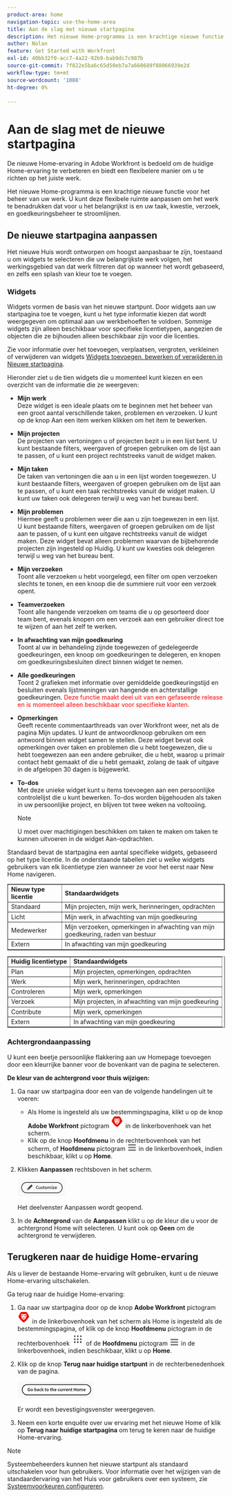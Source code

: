 ```yaml
---
product-area: home
navigation-topic: use-the-home-area
title: Aan de slag met nieuwe startpagina
description: Het nieuwe Home-programma is een krachtige nieuwe functie voor het beheer van uw werk. Deze flexibele ruimte kan worden aangepast om het werk te benadrukken dat voor u het belangrijkst is en uw taak, kwestie, verzoek, en goedkeuringsbeheer te stroomlijnen.
author: Nolan
feature: Get Started with Workfront
exl-id: 40bb32f0-acc7-4a22-92b9-bab9dc7c987b
source-git-commit: 7f822e5ba6c65d50eb7a7a660689f88066939e2d
workflow-type: tm+mt
source-wordcount: '1088'
ht-degree: 0%

---
```


# Aan de slag met de nieuwe startpagina



<!--Audited: 12/2023-->

De nieuwe Home-ervaring in Adobe Workfront is bedoeld om de huidige Home-ervaring te verbeteren en biedt een flexibelere manier om u te richten op het juiste werk.

Het nieuwe Home-programma is een krachtige nieuwe functie voor het beheer van uw werk. U kunt deze flexibele ruimte aanpassen om het werk te benadrukken dat voor u het belangrijkst is en uw taak, kwestie, verzoek, en goedkeuringsbeheer te stroomlijnen.

## De nieuwe startpagina aanpassen

Het nieuwe Huis wordt ontworpen om hoogst aanpasbaar te zijn, toestaand u om widgets te selecteren die uw belangrijkste werk volgen, het werkingsgebied van dat werk filtreren dat op wanneer het wordt gebaseerd, en zelfs een splash van kleur toe te voegen.

### Widgets

Widgets vormen de basis van het nieuwe startpunt. Door widgets aan uw startpagina toe te voegen, kunt u het type informatie kiezen dat wordt weergegeven om optimaal aan uw werkbehoeften te voldoen. Sommige widgets zijn alleen beschikbaar voor specifieke licentietypen, aangezien de objecten die ze bijhouden alleen beschikbaar zijn voor die licenties.

Zie voor informatie over het toevoegen, verplaatsen, vergroten, verkleinen of verwijderen van widgets [Widgets toevoegen, bewerken of verwijderen in Nieuwe startpagina](/help/quicksilver/workfront-basics/using-home/new-home/add-edit-remove-widgets-in-new-home.md).

Hieronder ziet u de tien widgets die u momenteel kunt kiezen en een overzicht van de informatie die ze weergeven:

* **Mijn werk**\
    Deze widget is een ideale plaats om te beginnen met het beheer van een groot aantal verschillende taken, problemen en verzoeken. U kunt op de knop Aan een item werken klikken om het item te bewerken.

* **Mijn projecten**\
    De projecten van vertoningen u of projecten bezit u in een lijst bent. U kunt bestaande filters, weergaven of groepen gebruiken om de lijst aan te passen, of u kunt een project rechtstreeks vanuit de widget maken.

* **Mijn taken**\
    De taken van vertoningen die aan u in een lijst worden toegewezen. U kunt bestaande filters, weergaven of groepen gebruiken om de lijst aan te passen, of u kunt een taak rechtstreeks vanuit de widget maken. U kunt uw taken ook delegeren terwijl u weg van het bureau bent.

* **Mijn problemen**\
    Hiermee geeft u problemen weer die aan u zijn toegewezen in een lijst. U kunt bestaande filters, weergaven of groepen gebruiken om de lijst aan te passen, of u kunt een uitgave rechtstreeks vanuit de widget maken. Deze widget bevat alleen problemen waarvan de bijbehorende projecten zijn ingesteld op Huidig. U kunt uw kwesties ook delegeren terwijl u weg van het bureau bent.

* **Mijn verzoeken**\
    Toont alle verzoeken u hebt voorgelegd, een filter om open verzoeken slechts te tonen, en een knoop die de summiere ruit voor een verzoek opent.

* **Teamverzoeken**\
    Toont alle hangende verzoeken om teams die u op gesorteerd door team bent, evenals knopen om een verzoek aan een gebruiker direct toe te wijzen of aan het zelf te werken.

* **In afwachting van mijn goedkeuring**\
    Toont al uw in behandeling zijnde toegewezen of gedelegeerde goedkeuringen, een knoop om goedkeuringen te delegeren, en knopen om goedkeuringsbesluiten direct binnen widget te nemen.

* **Alle goedkeuringen**\
        <span class="preview"> Toont 2 grafieken met informatie over gemiddelde goedkeuringstijd en besluiten evenals lijstmeningen van hangende en achterstallige goedkeuringen.</span> <span style="color: #ff0000;">Deze functie maakt deel uit van een gefaseerde release en is momenteel alleen beschikbaar voor specifieke klanten.</span>

* **Opmerkingen**\
    Geeft recente commentaarthreads van over Workfront weer, net als de pagina Mijn updates. U kunt de antwoordknoop gebruiken om een antwoord binnen widget samen te stellen. Deze widget bevat ook opmerkingen over taken en problemen die u hebt toegewezen, die u hebt toegewezen aan een andere gebruiker, die u hebt, waarop u primair contact hebt gemaakt of die u hebt gemaakt, zolang de taak of uitgave in de afgelopen 30 dagen is bijgewerkt.

* **To-dos**\
    Met deze unieke widget kunt u items toevoegen aan een persoonlijke controlelijst die u kunt bewerken. To-dos worden bijgehouden als taken in uw persoonlijke project, en blijven tot twee weken na voltooiing.

  >[!NOTE]
  >
  >U moet over machtigingen beschikken om taken te maken om taken te kunnen uitvoeren in de widget Aan-opdrachten.

Standaard bevat de startpagina een aantal specifieke widgets, gebaseerd op het type licentie. In de onderstaande tabellen ziet u welke widgets gebruikers van elk licentietype zien wanneer ze voor het eerst naar New Home navigeren.

<table border="1" class="inlineTable">
    <tr>
        <td><b>Nieuw type licentie</b></td>
        <td><b>Standaardwidgets</b></td>
    </tr>
    <tr>
        <td>Standaard</td>
        <td>Mijn projecten, mijn werk, herinneringen, opdrachten</td>
    </tr>
    <tr>
        <td>Licht</td>
        <td>Mijn werk, in afwachting van mijn goedkeuring</td>
    </tr>
    <tr>
        <td>Medewerker</td>
        <td>Mijn verzoeken, opmerkingen in afwachting van mijn goedkeuring, raden van bestuur</td>
    </tr>
    <tr>
        <td>Extern</td>
        <td>In afwachting van mijn goedkeuring</td>
    </tr>
</table>

<table border="1" class="inlineTable">
    <tr>
        <td><b>Huidig licentietype</b></td>
        <td><b>Standaardwidgets</b></td>
    </tr>
    <tr>
        <td>Plan</td>
        <td>Mijn projecten, opmerkingen, opdrachten</td>
    </tr>
    <tr>
        <td>Werk</td>
        <td>Mijn werk, herinneringen, opdrachten</td>
    </tr>
    <tr>
        <td>Controleren</td>
        <td>Mijn werk, opmerkingen</td>
    </tr>
    <tr>
        <td>Verzoek</td>
        <td>Mijn projecten, in afwachting van mijn goedkeuring</td>
    </tr>
    <tr>
        <td>Contribute</td>
        <td>Mijn werk, opmerkingen</td>
    </tr>
    <tr>
        <td>Extern</td>
        <td>In afwachting van mijn goedkeuring</td>
    </tr>
</table>

### Achtergrondaanpassing

U kunt een beetje persoonlijke flakkering aan uw Homepage toevoegen door een kleurrijke banner voor de bovenkant van de pagina te selecteren.

**De kleur van de achtergrond voor thuis wijzigen:**

1. Ga naar uw startpagina door een van de volgende handelingen uit te voeren:

   * Als Home is ingesteld als uw bestemmingspagina, klikt u op de knop **Adobe Workfront** pictogram ![Adobe Workfront-pictogram](../new-home/assets/home-icon-30x29.png) in de linkerbovenhoek van het scherm.
   * Klik op de knop **Hoofdmenu** in de rechterbovenhoek van het scherm, of **Hoofdmenu** pictogram ![Pictogram Hoofdmenu](../new-home/assets/main-menu-icon-left-nav.png) in de linkerbovenhoek, indien beschikbaar, klikt u op **Home**.

1. Klikken **Aanpassen** rechtsboven in het scherm.

   ![Knop Aanpassen](../new-home/assets/customize-button.png)

   Het deelvenster Aanpassen wordt geopend.

1. In de **Achtergrond** van de **Aanpassen** klikt u op de kleur die u voor de achtergrond Home wilt selecteren. U kunt ook op **Geen** om de achtergrond te verwijderen.

## Terugkeren naar de huidige Home-ervaring

Als u liever de bestaande Home-ervaring wilt gebruiken, kunt u de nieuwe Home-ervaring uitschakelen.

Ga terug naar de huidige Home-ervaring:

1. Ga naar uw startpagina door op de knop **Adobe Workfront** pictogram ![Adobe Workfront-pictogram](../new-home/assets/home-icon-30x29.png) in de linkerbovenhoek van het scherm als Home is ingesteld als de bestemmingspagina, of klik op de knop **Hoofdmenu** pictogram in de rechterbovenhoek ![](assets/dots-main-menu.png) of de **Hoofdmenu** pictogram ![Pictogram Hoofdmenu](../new-home/assets/main-menu-icon-left-nav.png) in de linkerbovenhoek, indien beschikbaar, klikt u op **Home**.

1. Klik op de knop **Terug naar huidige startpunt** in de rechterbenedenhoek van de pagina.

   ![Terug naar huidige startknop](../new-home/assets/go-back-to-current-home-button.png)

   Er wordt een bevestigingsvenster weergegeven.

1. Neem een korte enquête over uw ervaring met het nieuwe Home of klik op **Terug naar huidige startpagina** om terug te keren naar de huidige Home-ervaring.

>[!NOTE]
>
> Systeembeheerders kunnen het nieuwe startpunt als standaard uitschakelen voor hun gebruikers. Voor informatie over het wijzigen van de standaardervaring van het Huis voor gebruikers over een systeem, zie [Systeemvoorkeuren configureren](/help/quicksilver/administration-and-setup/manage-workfront/security/configure-security-preferences.md).
